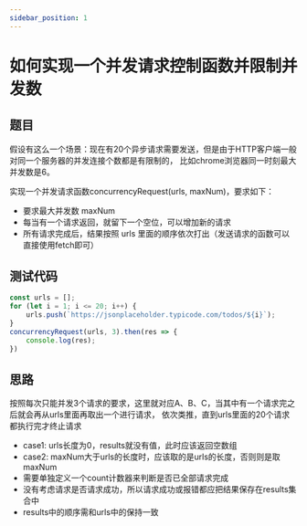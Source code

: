 ```yaml
---
sidebar_position: 1
---
```


# 如何实现一个并发请求控制函数并限制并发数

## 题目

假设有这么一个场景：现在有20个异步请求需要发送，但是由于HTTP客户端一般对同一个服务器的并发连接个数都是有限制的，
比如chrome浏览器同一时刻最大并发数是6。

实现一个并发请求函数concurrencyRequest(urls, maxNum)，要求如下：

- 要求最大并发数 maxNum
- 每当有一个请求返回，就留下一个空位，可以增加新的请求
- 所有请求完成后，结果按照 urls 里面的顺序依次打出（发送请求的函数可以直接使用fetch即可）

## 测试代码

```ts
const urls = [];
for (let i = 1; i <= 20; i++) {
    urls.push(`https://jsonplaceholder.typicode.com/todos/${i}`);
}
concurrencyRequest(urls, 3).then(res => {
    console.log(res);
})
```

## 思路

按照每次只能并发3个请求的要求，这里就对应A、B、C，当其中有一个请求完之后就会再从urls里面再取出一个进行请求，
依次类推，直到urls里面的20个请求都执行完才终止请求

- case1: urls长度为0，results就没有值，此时应该返回空数组
- case2: maxNum大于urls的长度时，应该取的是urls的长度，否则则是取maxNum
- 需要单独定义一个count计数器来判断是否已全部请求完成
- 没有考虑请求是否请求成功，所以请求成功或报错都应把结果保存在results集合中
- results中的顺序需和urls中的保持一致
